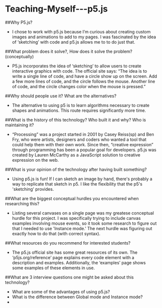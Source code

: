 # Teaching-Myself---p5.js

##Why P5.js? 
* I chose to work with p5.js because I’m curious about creating custom images and animations to add to my pages. I was fascinated by the idea of ‘sketching’ with code and p5.js allows me to to do just that. 


##What problem does it solve?, How does it solve the problem? (conceptually)
* P5.js incorporates the idea of ‘sketching’ to allow users to create interactive graphics with code. The official site says: “The idea is to write a single line of code, and have a circle show up on the screen. Add a few more lines of code, and the circle follows the mouse. Another line of code, and the circle changes color when the mouse is pressed.”


##Why should people use it? What are the alternatives? 
* The alternative  to using p5 is to learn algorithms necessary to create shapes and animations. This route requires significantly more time. 


##What is the history of this technology? Who built it and why? Who is maintaining it? 
* “Processing” was a project started in 2001 by Casey Reiss(sp) and Ben Fry, who were artists, designers and coders who wanted a tool that could help them with their own work. Since then, “creative expression” through programming has been a popular goal for developers. p5.js was created by Lauren McCarthy as a JavaScript solution to creative expression on the web. 

##What is your opinion of the technology after having built something? 
* Using p5.js is fun! If I can sketch an image by hand, there's probably a way to replicate that sketch in p5. I like the flexibility that the p5's 'sketching' provides. 


##What are the biggest conceptual hurdles you encountered when researching this? 
* Listing several canvases on a single page was my greatese conceptual hurdle for this project. I was specifically trying to include canvas examples involving mouse events, so it took some research to figure out that I needed to use 'Instance mode.' The next hurdle was figuring out exactly how to do that (with correct syntax).  


##What resources do you recommend for interested students? 
* The p5.js official site has some great resources of its own.  The ‘p5js.org/reference’ page explains every code element with a description and examples. Additionally, the ‘examples’ page shows some examples of these elements in use. 


##What are 3 interview questions one might be asked about this technology? 
* What are some of the advantages of using p5.js? 
* What is the difference between Global mode and Instance mode? 
* 